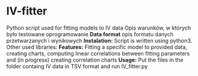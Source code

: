# IV-fitter
Python script used for fitting models to IV data
Opis warunków, w których było testowane oprogramowanie
**Data format** opis formatu danych przetwarzanych i wynikowych
**Instalation:** Script is written using python3. Other used libraries: 
**Features:** Fitting a specific model to provided data, creating charts, computing linear correlations between fitting parameters and (in progress) creating correlation charts
**Usage:** Put the files in the folder containg IV data in TSV format and run IV_fitter.py